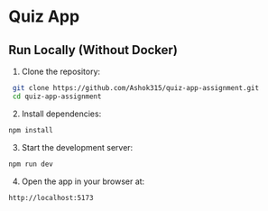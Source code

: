 # Quiz App

## Run Locally (Without Docker)

1. Clone the repository:

```bash
 git clone https://github.com/Ashok315/quiz-app-assignment.git
 cd quiz-app-assignment
```

2. Install dependencies:

```bash
npm install
```

3. Start the development server:

```bash
npm run dev
```

4. Open the app in your browser at:

```bash
http://localhost:5173
```
